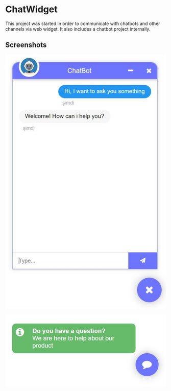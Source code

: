 
# ChatWidget

This project was started in order to communicate with chatbots and other channels via web widget. It also includes a chatbot project internally.


## Screenshots

![Uygulama Ekran Görüntüsü](https://github.com/tyetis/ChatWidget/blob/c3ea4be0e0e291d4f761ab08c6dff0a357960f35/ChatWidget.WebWidget/Screenshots/Screenshots.JPG)

![Uygulama Ekran Görüntüsü](https://github.com/tyetis/ChatWidget/blob/master/ChatWidget.WebWidget/Screenshots/Screenshots2.JPG)

